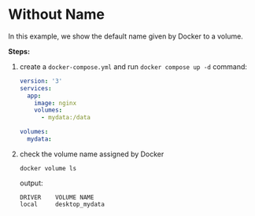 # Without Name

In this example, we show the default name given by Docker to a volume.

**Steps:**

1. create a `docker-compose.yml` and run `docker compose up -d` command:

    ```yaml
    version: '3'
    services:
      app:
        image: nginx
        volumes:
          - mydata:/data
    
    volumes:
      mydata:
    ```

2. check the volume name assigned by Docker

    ```commandline
    docker volume ls
    ```
    
    output:
    
    ```commandline
    DRIVER    VOLUME NAME
    local     desktop_mydata
    ```
